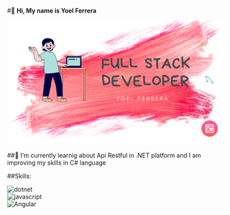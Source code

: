 #👋 **Hi, My name is Yoel Ferrera**

![banner](./banner.png)

##🌱 I’m currently learnig about Api Restful in .NET platform and I am improving my skills in C# language

##Skills:

![dotnet](https://img.shields.io/badge/.NET-3D0C84?style=for-the-badge&logo=dotnet&logoColor=white&labelColor=white)</br>
![javascript](https://img.shields.io/badge/Javascript-yellow?style=for-the-badge&logo=javascript&logoColor=white&labelColor=white)</br>
![Angular](https://img.shields.io/badge/Angular-red?style=for-the-badge&logo=angular&logoColor=white&labelColor=white)</br>
